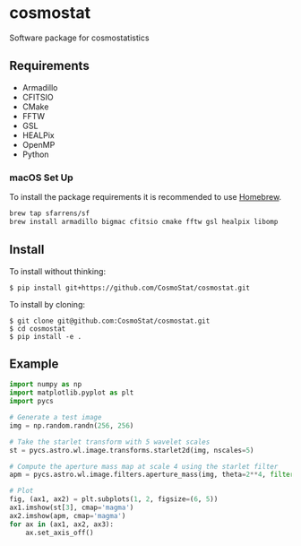 # cosmostat
Software package for cosmostatistics

## Requirements

- Armadillo
- CFITSIO
- CMake
- FFTW
- GSL
- HEALPix
- OpenMP
- Python

### macOS Set Up

To install the package requirements it is recommended to use [Homebrew](https://brew.sh/).

```bash
brew tap sfarrens/sf
brew install armadillo bigmac cfitsio cmake fftw gsl healpix libomp
```

## Install

To install without thinking:
```
$ pip install git+https://github.com/CosmoStat/cosmostat.git
```

To install by cloning:
```
$ git clone git@github.com:CosmoStat/cosmostat.git
$ cd cosmostat
$ pip install -e .
```

## Example

```python
import numpy as np
import matplotlib.pyplot as plt
import pycs

# Generate a test image
img = np.random.randn(256, 256)

# Take the starlet transform with 5 wavelet scales
st = pycs.astro.wl.image.transforms.starlet2d(img, nscales=5)

# Compute the aperture mass map at scale 4 using the starlet filter
apm = pycs.astro.wl.image.filters.aperture_mass(img, theta=2**4, filter='starlet')

# Plot
fig, (ax1, ax2) = plt.subplots(1, 2, figsize=(6, 5))
ax1.imshow(st[3], cmap='magma')
ax2.imshow(apm, cmap='magma')
for ax in (ax1, ax2, ax3):
    ax.set_axis_off()
```
